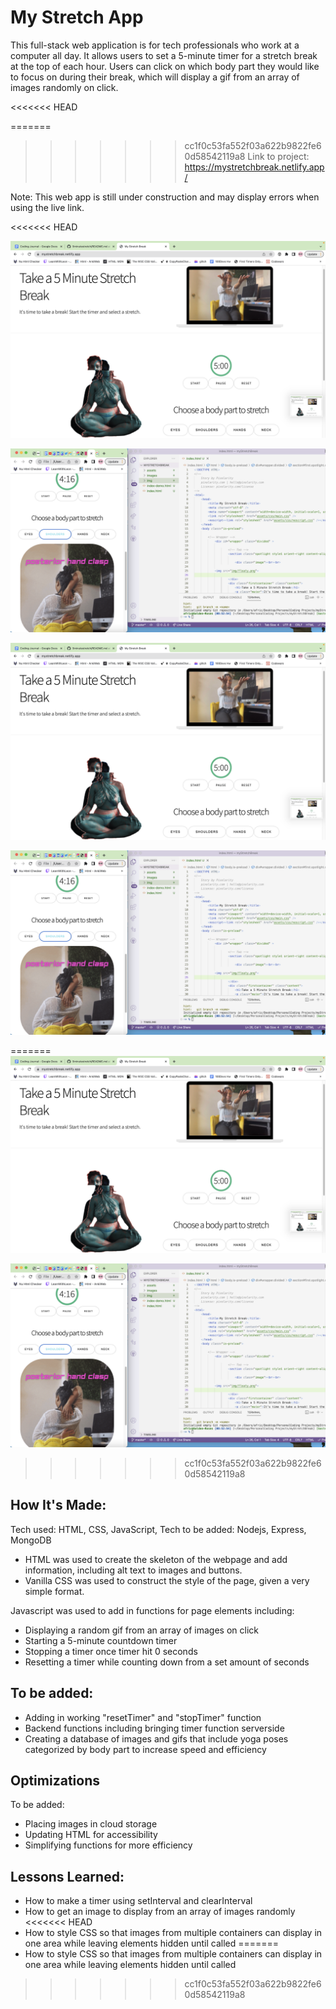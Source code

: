 # My Stretch App
This full-stack web application is for tech professionals who work at a computer all day. It allows users to set a 5-minute timer for a stretch break at the top of each hour. Users can click on which body part they would like to focus on during their break, which will display a gif from an array of images randomly on click.

<<<<<<< HEAD

=======
>>>>>>> cc1f0c53fa552f03a622b9822fe60d58542119a8
Link to project: https://mystretchbreak.netlify.app/

Note: This web app is still under construction and may display errors when using the live link.


<<<<<<< HEAD

![display of homepage of my stretch app application showing a woman stretching on laptop view with caption "Take a 5 minute stretch break", 5 minute timer, and buttons for body parts neck, shoulders, hands, eyes](public/img/mystretchapp.png)

![display of homepage in mobile view with html vscode open next to it](public/img/mobileview.png)

![display of homepage of my stretch app application showing a woman stretching on laptop view with caption "Take a 5 minute stretch break", 5 minute timer, and buttons for body parts neck, shoulders, hands, eyes](/public/img/mystretchapp.png)

![display of homepage in mobile view with html vscode open next to it](/public/img/mobileview.png)

=======
![display of homepage of my stretch app application showing a woman stretching on laptop view with caption "Take a 5 minute stretch break", 5 minute timer, and buttons for body parts neck, shoulders, hands, eyes](/img/mystretchapp.png)

![display of homepage in mobile view with html vscode open next to it](/img/mobileview.png)
>>>>>>> cc1f0c53fa552f03a622b9822fe60d58542119a8



## How It's Made:
Tech used: HTML, CSS, JavaScript, Tech to be added: Nodejs, Express, MongoDB

- HTML was used to create the skeleton of the webpage and add information, including alt text to images and buttons.
- Vanilla CSS was used to construct the style of the page, given a very simple format.

Javascript was used to add in functions for page elements including:

- Displaying a random gif from an array of images on click
- Starting a 5-minute countdown timer
- Stopping a timer once timer hit 0 seconds
- Resetting a timer while counting down from a set amount of seconds

## To be added:

- Adding in working "resetTimer" and "stopTimer" function
- Backend functions including bringing timer function serverside
- Creating a database of images and gifs that include yoga poses categorized by body part to increase speed and efficiency


## Optimizations
To be added:

- Placing images in cloud storage
- Updating HTML for accessibility
- Simplifying functions for more efficiency


## Lessons Learned:
- How to make a timer using setInterval and clearInterval
- How to get an image to display from an array of images randomly
<<<<<<< HEAD
- How to style CSS so that images from multiple containers can display in one area while leaving elements hidden until called
=======
- How to style CSS so that images from multiple containers can display in one area while leaving elements hidden until called
>>>>>>> cc1f0c53fa552f03a622b9822fe60d58542119a8
